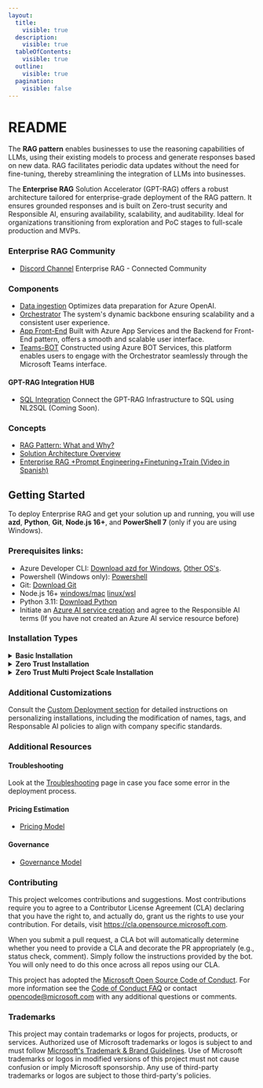 ```yaml
---
layout:
  title:
    visible: true
  description:
    visible: true
  tableOfContents:
    visible: true
  outline:
    visible: true
  pagination:
    visible: false
---
```


# README

The **RAG pattern** enables businesses to use the reasoning capabilities of LLMs, using their existing models to process and generate responses based on new data. RAG facilitates periodic data updates without the need for fine-tuning, thereby streamlining the integration of LLMs into businesses.

The **Enterprise RAG** Solution Accelerator (GPT-RAG) offers a robust architecture tailored for enterprise-grade deployment of the RAG pattern. It ensures grounded responses and is built on Zero-trust security and Responsible AI, ensuring availability, scalability, and auditability. Ideal for organizations transitioning from exploration and PoC stages to full-scale production and MVPs.

### Enterprise RAG Community

* [Discord Channel](https://discord.gg/28VMVKawgk) Enterprise RAG - Connected Community

### Components

* [Data ingestion](https://github.com/Azure/gpt-rag-ingestion) Optimizes data preparation for Azure OpenAI.
* [Orchestrator](https://github.com/Azure/gpt-rag-orchestrator) The system's dynamic backbone ensuring scalability and a consistent user experience.
* [App Front-End](https://github.com/Azure/gpt-rag-frontend) Built with Azure App Services and the Backend for Front-End pattern, offers a smooth and scalable user interface.
* [Teams-BOT](https://github.com/Azure/gpt-rag-bot) Constructed using Azure BOT Services, this platform enables users to engage with the Orchestrator seamlessly through the Microsoft Teams interface.

#### GPT-RAG Integration HUB

* [SQL Integration](https://github.com/Azure/gpt-rag-int-sql) Connect the GPT-RAG Infrastructure to SQL using NL2SQL (Coming Soon).

### Concepts

* [RAG Pattern: What and Why?](README\_RAG.md)
* [Solution Architecture Overview](README\_ARCHITECTURE.md)
* [Enterprise RAG +Prompt Engineering+Finetuning+Train (Video in Spanish)](https://www.youtube.com/watch?v=ICsf4yirieA)

## Getting Started

To deploy Enterprise RAG and get your solution up and running, you will use **azd**, **Python**, **Git**, **Node.js 16+**, and **PowerShell 7** (only if you are using Windows).

### Prerequisites links:

* Azure Developer CLI: [Download azd for Windows](https://github.com/Azure/azure-dev/releases/download/azure-dev-cli\_1.8.1/azd-windows-amd64.msi), [Other OS's](https://learn.microsoft.com/en-us/azure/developer/azure-developer-cli/install-azd).
* Powershell (Windows only): [Powershell](https://learn.microsoft.com/en-us/powershell/scripting/install/installing-powershell-on-windows?view=powershell-7.4#installing-the-msi-package)
* Git: [Download Git](https://git-scm.com/downloads)
* Node.js 16+ [windows/mac](https://nodejs.dev/en/download/) [linux/wsl](https://nodejs.dev/en/download/package-manager/)
* Python 3.11: [Download Python](https://www.python.org/downloads/release/python-3118/)
* Initiate an [Azure AI service creation](https://portal.azure.com/#create/Microsoft.CognitiveServicesAllInOne) and agree to the Responsible AI terms (If you have not created an Azure AI service resource before)



### Installation Types

<details>

<summary><strong>Basic Installation</strong></summary>

After installing the pre-requirements, you just need to execute the next four steps using [Azure Developer CLI (azd)](https://aka.ms/azure-dev/install) in a terminal:

**1** Download the Repository:

```sh
azd init -t azure/gpt-rag
```

**2** Login to Azure:

```sh
azd auth login
```

**3** Start Building the infrastructure and components deployment:

```sh
azd up
```

**4** Add source documents to object storage

Upload your documents to the 'documents' folder located in the storage account. The name of this account should start with 'strag'. This is the default storage account, as shown in the sample image below.

<img src="media/storage_sample.png" alt="storage_sample" data-size="original">

**5** Standard Architecture:

&#x20;![Standard Architecture](media/GPT-RAG-NoSecure.png)

</details>

<details>

<summary><strong>Zero Trust Installation</strong></summary>

To deploy the zero trust implementation, follow the same steps, but with the following additional steps.

**1** Download the Repository

```sh
azd init -t azure/gpt-rag
```

**2** Make sure to run the following line:

```sh
azd env set AZURE_NETWORK_ISOLATION true 
```

**3** Login to Azure:

```sh
azd auth login

```

**4** Start Building the infrastructure and components deployment:

```sh
azd up
```

After the infrastructure is provisioned and before starting the deployment of the components, you will be asked the following question:

Zero Trust Infrastructure enabled. Confirm you are using a connection where resources are reachable (like VM+Bastion)? \[Y/n]:

Initially, you will not be connected to the same vnet where the resources can be accessed, so answer `n`.

**5** Next, you will use the Virtual Machine with the Bastion connection (created during step 4) to continue the deployment.

Log into the created VM with the user **gptrag** and authenticate with the password stored in the keyvault, similar to the figure below:

\
![Keyvault Login](media/keyvault-login.png)

**6** Upon accessing Windows, install [Powershell](https://learn.microsoft.com/en-us/powershell/scripting/install/installing-powershell-on-windows?view=powershell-7.4#installing-the-msi-package), as the other prerequisites are already installed on the VM.

**7** Open the command prompt and run the following command to update azd to the latest version:

```
choco upgrade azd  
```

After updating azd, simply close and reopen the terminal.

**8** Create a new directory, for example, `gptrag` then enter the created directory.

```
mkdir gptrag  
cd gptrag  
```

To finalize the procedure, execute the subsequent commands in the command prompt to successfully complete the deployment:

```
azd init -t azure/gpt-rag  
azd auth login   
azd env refresh  
azd package  
azd deploy  
```

Note: when running the `azd init ...` and `azd env refresh`, use the same environment name, subscription, and region used in the initial provisioning of the infrastructure.

Done! Zero trust deployment is completed.

**9** Zero Trust Architecture:&#x20;

![Zero Trust Architecture](media/GPT-RAG-ZeroTrust.png)

</details>

<details>

<summary><strong>Zero Trust Multi Project Scale Installation</strong></summary>

Multi Project Architecture

![GPT-RAG-SCALE-MultiProject](<media/GPT-RAG-ZeroTrust.png>)

</details>



### Additional Customizations

Consult the [Custom Deployment section](README\_CUSTOM\_DEPLOY.md) for detailed instructions on personalizing installations, including the modification of names, tags, and Responsable AI policies to align with company specific standards.

### Additional Resources

#### Troubleshooting

Look at the [Troubleshooting](TROUBLESHOOTING.md) page in case you face some error in the deployment process.

#### Pricing Estimation

* [Pricing Model](https://github.com/Azure/GPT-RAG/wiki/GPT%E2%80%90RAG-%E2%80%90-Pricing-Model)

#### Governance

* [Governance Model](https://share.mindmanager.com/#publish/9ogrdWqzmAzZB6ilgURohV4lj1LriKjOWc0w\_u2U)

### Contributing

This project welcomes contributions and suggestions. Most contributions require you to agree to a Contributor License Agreement (CLA) declaring that you have the right to, and actually do, grant us the rights to use your contribution. For details, visit https://cla.opensource.microsoft.com.

When you submit a pull request, a CLA bot will automatically determine whether you need to provide a CLA and decorate the PR appropriately (e.g., status check, comment). Simply follow the instructions provided by the bot. You will only need to do this once across all repos using our CLA.

This project has adopted the [Microsoft Open Source Code of Conduct](https://opensource.microsoft.com/codeofconduct/). For more information see the [Code of Conduct FAQ](https://opensource.microsoft.com/codeofconduct/faq/) or contact [opencode@microsoft.com](mailto:opencode@microsoft.com) with any additional questions or comments.

### Trademarks

This project may contain trademarks or logos for projects, products, or services. Authorized use of Microsoft trademarks or logos is subject to and must follow [Microsoft's Trademark & Brand Guidelines](https://www.microsoft.com/en-us/legal/intellectualproperty/trademarks/usage/general). Use of Microsoft trademarks or logos in modified versions of this project must not cause confusion or imply Microsoft sponsorship. Any use of third-party trademarks or logos are subject to those third-party's policies.
